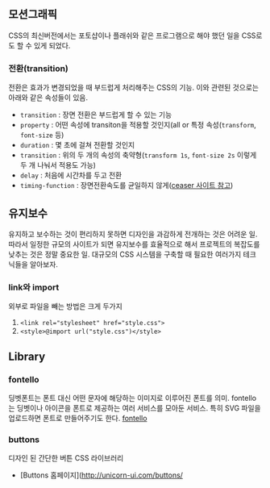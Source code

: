 ## 모션그래픽
CSS의 최신버전에서는 포토샵이나 플래쉬와 같은 프로그램으로 해야 했던 일을 CSS로도 할 수 있게 되었다.
### 전환(transition)
전환은 효과가 변경되었을 때 부드럽게 처리해주는 CSS의 기능. 이와 관련된 것으로는 아래와 같은 속성들이 있음.
- ```transition``` : 장면 전환은 부드럽게 할 수 있는 기능
- ```property``` : 어떤 속성에 transiton을 적용할 것인지(all or 특정 속성(```transform```, ```font-size``` 등)
- ```duration``` : 몇 초에 걸쳐 전환할 것인지
- ```transition``` : 위의 두 개의 속성의 축약형(```transform 1s```, ```font-size 2s``` 이렇게 두 개 나눠서 적용도 가능)
- ```delay``` : 처음에 시간차를 두고 전환
- ```timing-function``` : 장면전환속도를 균일하지 않게([ceaser 사이트 참고](https://matthewlein.com/ceaser/))
## 유지보수
유지하고 보수하는 것이 편리하지 못하면 디자인을 과감하게 전개하는 것은 어려운 일. 따라서 일정한 규모의 사이트가 되면 유지보수를 효율적으로 해서 프로젝트의 복잡도를 낮추는 것은 정말 중요한 일. 대규모의 CSS 시스템을 구축할 때 필요한 여러가지 테크닉들을 알아보자.
### link와 import
외부로 파일을 빼는 방법은 크게 두가지
1. ```<link rel="stylesheet" href="style.css">```
2. ```<style>@import url("style.css")</style>```
## Library
### fontello
딩벳폰트는 폰트 대신 어떤 문자에 해당하는 이미지로 이루어진 폰트를 의미. fontello는 딩벳이나 아이콘을 폰트로 제공하는 여러 서비스를 모아둔 서비스. 특히 SVG 파일을 업로드하면 폰트로 만들어주기도 한다. [fontello](http://fontello.com/)
### buttons
디자인 된 간단한 버튼 CSS 라이브러리
- [Buttons 홈페이지](http://unicorn-ui.com/buttons/
